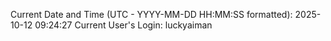 Current Date and Time (UTC - YYYY-MM-DD HH:MM:SS formatted): 2025-10-12 09:24:27
Current User's Login: luckyaiman
